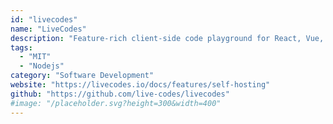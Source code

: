 ```yaml
---
id: "livecodes"
name: "LiveCodes"
description: "Feature-rich client-side code playground for React, Vue, Svelte, Solid, Typescript, Python, Go, Ruby, PHP and 90+ other languages."
tags:
  - "MIT"
  - "Nodejs"
category: "Software Development"
website: "https://livecodes.io/docs/features/self-hosting"
github: "https://github.com/live-codes/livecodes"
#image: "/placeholder.svg?height=300&width=400"
---
```


